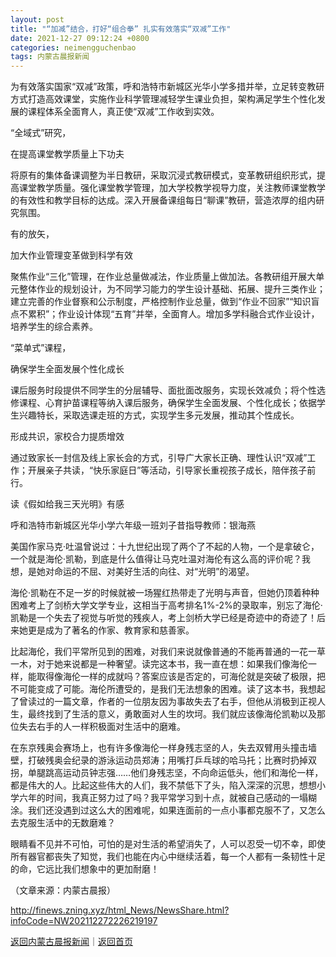 ```yaml
---
layout: post
title: "“加减”结合，打好“组合拳” 扎实有效落实“双减”工作"
date: 2021-12-27 09:12:24 +0800
categories: neimengguchenbao
tags: 内蒙古晨报新闻
---
```

<p>为有效落实国家“双减”政策，呼和浩特市新城区光华小学多措并举，立足转变教研方式打造高效课堂，实施作业科学管理减轻学生课业负担，架构满足学生个性化发展的课程体系全面育人，真正使“双减”工作收到实效。</p>
 <p>“全域式”研究，</p>
 <p>在提高课堂教学质量上下功夫</p>
 <p>将原有的集体备课调整为半日教研，采取沉浸式教研模式，变革教研组织形式，提高课堂教学质量。强化课堂教学管理，加大学校教学视导力度，关注教师课堂教学的有效性和教学目标的达成。深入开展备课组每日“聊课”教研，营造浓厚的组内研究氛围。</p>
 <p>有的放矢，</p>
 <p>加大作业管理变革做到科学有效</p>
 <p>聚焦作业“三化”管理，在作业总量做减法，作业质量上做加法。各教研组开展大单元整体作业的规划设计，为不同学习能力的学生设计基础、拓展、提升三类作业；建立完善的作业督察和公示制度，严格控制作业总量，做到“作业不回家”“知识盲点不累积”；作业设计体现“五育”并举，全面育人。增加多学科融合式作业设计，培养学生的综合素养。</p>
 <p>“菜单式”课程，</p>
 <p>确保学生全面发展个性化成长</p>
 <p>课后服务时段提供不同学生的分层辅导、面批面改服务，实现长效减负；将个性选修课程、心育护苗课程等纳入课后服务，确保学生全面发展、个性化成长；依据学生兴趣特长，采取选课走班的方式，实现学生多元发展，推动其个性成长。</p>
 <p>形成共识，家校合力提质增效</p>
 <p>通过致家长一封信及线上家长会的方式，引导广大家长正确、理性认识“双减”工作；开展亲子共读，“快乐家庭日”等活动，引导家长重视孩子成长，陪伴孩子前行。</p>
 <p>读《假如给我三天光明》有感</p>
 <p>呼和浩特市新城区光华小学六年级一班刘子昔指导教师：银海燕</p>
 <p>美国作家马克·吐温曾说过：十九世纪出现了两个了不起的人物，一个是拿破仑，一个就是海伦·凯勒，到底是什么值得让马克吐温对海伦有这么高的评价呢？我想，是她对命运的不屈、对美好生活的向往、对“光明”的渴望。</p>
 <p>海伦·凯勒在不足一岁的时候就被一场猩红热带走了光明与声音，但她仍顶着种种困难考上了剑桥大学文学专业，这相当于高考排名1%-2%的录取率，别忘了海伦·凯勒是一个失去了视觉与听觉的残疾人，考上剑桥大学已经是奇迹中的奇迹了！后来她更是成为了著名的作家、教育家和慈善家。</p>
 <p>比起海伦，我们平常所见到的困难，对我们来说就像普通的不能再普通的一花一草一木，对于她来说都是一种奢望。读完这本书，我一直在想：如果我们像海伦一样，能取得像海伦一样的成就吗？答案应该是否定的，可海伦就是突破了极限，把不可能变成了可能。海伦所遭受的，是我们无法想象的困难。读了这本书，我想起了曾读过的一篇文章，作者的一位朋友因为事故失去了右手，但他从消极到正视人生，最终找到了生活的意义，勇敢面对人生的坎坷。我们就应该像海伦凯勒以及那位失去右手的人一样积极面对生活中的磨难。</p>
 <p>在东京残奥会赛场上，也有许多像海伦一样身残志坚的人，失去双臂用头撞击墙壁，打破残奥会纪录的游泳运动员郑涛；用嘴打乒乓球的哈马托；比赛时扔掉双拐，单腿跳高运动员钟志强……他们身残志坚，不向命运低头，他们和海伦一样，都是伟大的人。比起这些伟大的人们，我不禁低下了头，陷入深深的沉思，想想小学六年的时间，我真正努力过了吗？我平常学习到十点，就被自己感动的一塌糊涂。我们还没遇到过这么大的困难呢，如果连面前的一点小事都克服不了，又怎么去克服生活中的无数磨难？</p>
 <p>眼睛看不见并不可怕，可怕的是对生活的希望消失了，人可以忍受一切不幸，即使所有器官都丧失了知觉，我们也能在内心中继续活着，每一个人都有一条韧性十足的命，它远比我们想象中的更加耐磨！</p><p class="em_media">（文章来源：内蒙古晨报）</p>

<http://finews.zning.xyz/html_News/NewsShare.html?infoCode=NW202112272226219197>

[返回内蒙古晨报新闻](//finews.withounder.com/category/neimengguchenbao.html)｜[返回首页](//finews.withounder.com/)